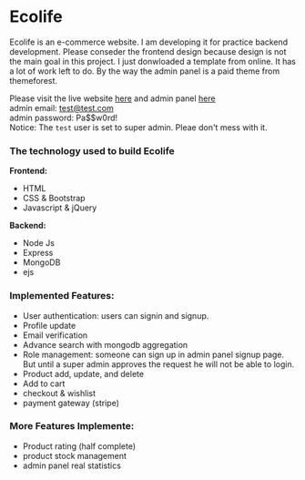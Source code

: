 # Ecolife

Ecolife is an e-commerce website. I am developing it for practice backend development. Please conseder the frontend design because design is not the main goal in this project. I just donwloaded a template from online. It has a lot of work left to do.
By the way the admin panel is a paid theme from themeforest.

Please visit the live website [here](https://ecolife.toinfinite.dev/) and admin panel [here](https://ecolife.toinfinite.dev/eco-life_admin) <br>
admin email: test@test.com  
admin password: Pa$$w0rd!  
Notice: The `test` user is set to super admin. Pleae don't mess with it.  

### The technology used to build Ecolife

**Frontend:**
- HTML
- CSS & Bootstrap
- Javascript & jQuery

**Backend:**
- Node Js
- Express
- MongoDB
- ejs

### Implemented Features:
- User authentication: users can signin and signup.
- Profile update
- Email verification
- Advance search with mongodb aggregation 
- Role management: someone can sign up in admin panel signup page. But until a super admin approves the request he will not be able to login.
- Product add, update, and delete
- Add to cart
- checkout & wishlist
- payment gateway (stripe)

### More Features Implemente:
- Product rating (half complete)
- product stock management
- admin panel real statistics
